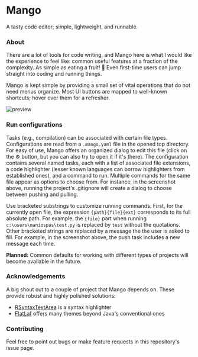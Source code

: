 # Mango

A tasty code editor; simple, lightweight, and runnable.

### About

There are a lot of tools for code writing, and Mango here 
is what I would like the experience to feel like:
common useful features at a fraction of the 
complexity. As simple as eating a fruit! 
🥭 Even first-time users can jump straight into coding 
and running things.

Mango is kept simple by providing a small set of vital operations 
that do not need menus organize. Most UI buttons are mapped to well-known 
shortcuts; hover over them for a refresher.

![preview](preview.png)


### Run configurations

Tasks (e.g., compilation) can be associated with certain file types.
Configurations are read from a `.mango.yaml` file in the opened top directory.
For easy of use, Mango offers an organized dialog to edit this file (click on the :gear: 
button, but you can also try to open it if it's there). 
The configuration contains several named tasks, each with a list of
associated file extensions, a code highlighter 
(lesser known languages can borrow highlighters from established ones),
and a command to run. Multiple commands for the same file appear as options
to choose from. For instance, in the screenshot above, running the project's
.gitignore will create a dialog to choose between pushing and pulling.

Use bracketed substrings to customize running commands.
First, for the currently open file, the expression `{path}{file}{ext}` corresponds 
to its full absolute path.
For example, the `{file}` part when running `c:\users\maniospas\test.py` is replaced by 
`test` without the quotations. 
Other bracketed strings are replaced by a message the the user is asked to fill. For
example, in the screenshot above, the push task includes a new message each time.

**Planned:** Common defaults for working with different types of projects will
become available in the future.

### Acknowledgements

A big shout out to a couple of project that Mango depends on. These provide robust 
and highly polished solutions:

- [RSyntaxTextArea](https://bobbylight.github.io/RSyntaxTextArea/) is a syntax highlighter
- [FlatLaf](https://www.formdev.com/flatlaf) offers many themes beyond Java's conventional ones

### Contributing

Feel free to point out bugs or make feature requests in this repository's issue page.

